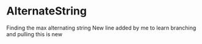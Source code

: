 # AlternateString
Finding the max alternating string
New line added by me to learn branching and pulling
this is new